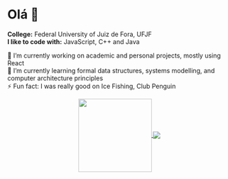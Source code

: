 <h1>Olá 👋</h1>

<b>College:</b> Federal University of Juiz de Fora, UFJF</br>
<b>I like to code with:</b> JavaScript, C++ and Java</p>

<p>
🔭 I’m currently working on academic and personal projects, mostly using React</br>
🌱 I’m currently learning formal data structures, systems modelling, and computer architecture principles</br>
⚡ Fun fact: I was really good on Ice Fishing, Club Penguin
</p>
  
<p align="center">
<a href="https://github.com/devgabmal">
  <img align="center" height="165" src="https://github-readme-stats.vercel.app/api?username=devgabmal&theme=github_light&show_icons=true&count_private=true&include_all_commits=true" />
</a>
<a href="https://github.com/devgabmal">
  <img align="center" src="https://github-readme-stats.vercel.app/api/top-langs/?username=devgabmal&theme=github_light&layout=compact" />
</a>
</p>
